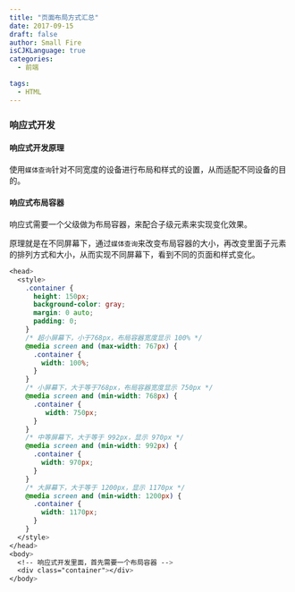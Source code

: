 ```yaml
---
title: "页面布局方式汇总"
date: 2017-09-15
draft: false
author: Small Fire
isCJKLanguage: true
categories: 
  - 前端

tags: 
  - HTML
---
```


### 响应式开发

#### 响应式开发原理

使用`媒体查询`针对不同宽度的设备进行布局和样式的设置，从而适配不同设备的目的。

#### 响应式布局容器

响应式需要一个父级做为布局容器，来配合子级元素来实现变化效果。

原理就是在不同屏幕下，通过`媒体查询`来改变布局容器的大小，再改变里面子元素的排列方式和大小，从而实现不同屏幕下，看到不同的页面和样式变化。

```css
<head>
  <style>
    .container {
      height: 150px;
      background-color: gray;
      margin: 0 auto;
      padding: 0;
    }
    /* 超小屏幕下，小于768px，布局容器宽度显示 100% */
    @media screen and (max-width: 767px) {
      .container {
        width: 100%;
      }
    }
    /* 小屏幕下，大于等于768px，布局容器宽度显示 750px */
    @media screen and (min-width: 768px) {
      .container {
         width: 750px;
      }
    }
    /* 中等屏幕下，大于等于 992px，显示 970px */
    @media screen and (min-width: 992px) {
      .container {
        width: 970px;
      }
    }
    /* 大屏幕下，大于等于 1200px，显示 1170px */
    @media screen and (min-width: 1200px) {
      .container {
        width: 1170px;
      }
    }
  </style>
</head>
<body>
  <!-- 响应式开发里面，首先需要一个布局容器 -->
  <div class="container"></div>
</body>
```

